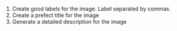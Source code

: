 1. Create good labels for the image. Label separated by commas.
2. Create a prefect title for the image
3. Generate a detailed description for the image

